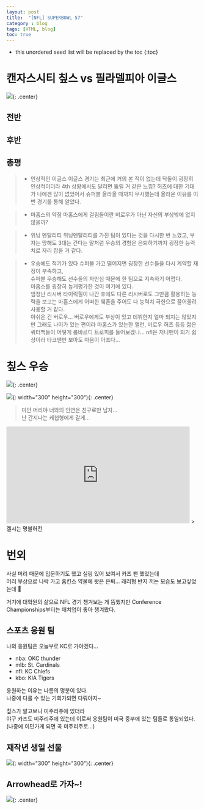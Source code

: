 ```yaml
---
layout: post
title:  "[NFL] SUPERBOWL 57"
category : blog
tags: [HTML, blog]
toc: true
---
```

* this unordered seed list will be replaced by the toc
{:toc}

# 캔자스시티 칲스 vs 필라델피아 이글스

![](/blog/img/nfl-1.jpeg){: .center}

## 전반

## 후반

## 총평 

> - 인상적인 이글스
이글스 경기는 최근에 거의 본 적이 없는데 닥돌이 굉장히 인상적이더라 4th 상황에서도 달리면 뚫릴 거 같은 느낌? 허츠에 대한 기대가 나에겐 많이 없었어서 슈퍼볼 올라올 때까지 무시했는데 올라온 이유를 이번 경기를 통해 알았다.

> - 마홈스의 약점
마홈스에게 걸림돌이란 버로우가 아닌 자신의 부상밖에 없지 않을까?

> - 위닝 멘탈리티
위닝멘탈리티를 가진 팀이 있다는 것을 다시한 번 느꼈고, 부자는 망해도 3대는 간다는 말처럼 우승의 경험은 은퇴하기까지 굉장한 능력치로 자리 잡을 거 같다.

> - 우승에도 적기가 있다
슈퍼볼 가고 떨어지면 굉장한 선수들을 다시 계약할 재정이 부족하고, <br/>슈퍼볼 우승해도 선수들의 자만심 때문에 한 팀으로 지속하기 어렵다.<br/>마홈스를 굉장히 높게평가한 것이 여기에 있다. <br/> 엄청난 리시버 타이릭힐이 나간 후에도 다른 리시버로도 그만큼 활용하는 능력을 보고는 마홈스에게 어떠한 웨폰을 주어도 다 능력치 극한으로 끌어올려 사용할 거 같다.<br/> 아쉬운 건 버로우... 버로우에게도 부상이 있고 데뷔한지 얼마 되지는 않았지만 그래도 나이가 있는 편이라 마홈스가 있는한 앨런, 버로우 허츠 등등 젊은 쿼터백들이 어떻게 롬바르디 트로피를 들어보겠나... nfl은 저니맨이 되기 쉽상이라 타코맨만 보아도 마음이 아프다...

# 칲스 우승
![](/blog/img/nfl-3.jpeg){: .center}

![](/blog/img/nfl-2.jpeg){: width="300" height="300"){: .center}
> 미안 머리야 너와의 인연은 친구로만 남자...<br/>난 간지나는 케첩형에게 갈게...

<iframe src="https://giphy.com/embed/eHj4V4CVqqvPVfgrzX" width="480" height="254" frameBorder="0" class="giphy-embed" allowFullScreen></iframe>
> 켈시는 명불허전


# 번외

사실 머리 때문에 입문하기도 했고 실링 있어 보여서 카즈 팬 했었는데 <br/> 머리 부상으로 나락 가고 홉킨스 약물에 왓은 은퇴... 래리형 반지 끼는 모습도 보고싶었는데 🥲<br/>

거기에 대학원의 삶으로 NFL 경기 챙겨보는 게 뜸했지만 Conference Championships부터는 매치업이 좋아 챙겨봤다.

## 스포츠 응원 팀

나의 응원팀은 오늘부로 KC로 가야겠다... <br/>

- nba: OKC thunder<br/>
- mlb: St. Cardinals<br/>
- nfl: KC Chiefs<br/>
- kbo: KIA Tigers

응원하는 이유는 나름의 명분이 있다.<br/>
나중에 다룰 수 있는 기회가되면 다뤄야지~

칲스가 알고보니 미주리주에 있더라<br/>
야구 카즈도 미주리주에 있는데 이로써 응원팀이 미국 중부에 있는 팀들로 통일되었다.<br/>
(나중에 이민가게 되면 곡 미주리주로...)

## 재작년 생일 선물
![](/blog/img/nfl-5.jpeg){: width="300" height="300"){: .center}


## Arrowhead로 가자~!
![](/blog/img/nfl-6.jpeg){: .center}
